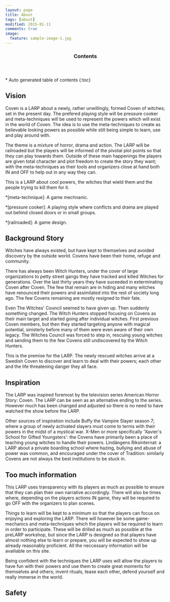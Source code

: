 ```yaml
---
layout: page
title: About
tags: [about]
modified: 2015-01-11
comments: true
image:
  feature: sample-image-1.jpg
---
```


<section id="table-of-contents" class="toc">
  <header>
    <h3>Contents</h3>
  </header>
<div id="drawer" markdown="1">
*  Auto generated table of contents
{:toc}
</div>
</section><!-- /#table-of-contents -->

## Vision

Coven is a LARP about a newly, rather unwillingly, formed Coven of witches; set in the present day. The prefered playing style will be pressure cooker and meta-techniques will be used to represent the powers which will exist in the world of Coven. The idea is to use the meta-techniques to create as believable looking powers as possible while still being simple to learn, use and play around with. 

The theme is a mixture of horror, drama and action. The LARP will be railroaded but the players will be informed of the pivotal plot points so that they can play towards them. Outside of these main happenings the players are given total character and plot freedom to create the story they want; with the meta-techniques as their tools and organizers close at hand both IN and OFF to help out in any way they can.

This is a LARP about cool powers, the witches that wield them and the people trying to kill them for it.

*[meta-technique]: A game mechnanic.

*[pressure cooker]: A playing style where conflicts and drama are played out behind closed doors or in small groups.

*[railroaded]: A game design.

## Background Story

Witches have always existed, but have kept to themselves and avoided discovery by the outside world. Covens have been their home, refuge and community. 

There has always been Witch Hunters, under the cover of large organizations to petty street gangs they have tracked and killed Witches for generations. Over the last thirty years they have suceeded in exterminating Coven after Coven. The few that remain are in hiding and many witches have renounced their powers and assimilated into the rest of society long ago. The few Covens remaining are mostly resigned to their fate.

Even The Witches' Council seemed to have given up. Then suddenly something changed. The Witch Hunters stopped focusing on Covens as their main target and started going after individual witches. First previous Coven members, but then they started targeting anyone with magical potential, sinisterly before many of them were even aware of their own legacy. The Witches Council was forced to step in, rescuing young witches and sending them to the few Covens still undiscovered by the Witch Hunters. 

This is the premise for the LARP. The newly rescued witches arrive at a Swedish Coven to discover and learn to deal with their powers; each other and the life threatening danger they all face.

## Inspiration

The LARP was inspired foremost by the television series American Horror Story: Coven. The LARP can be seen as an alternative ending to the series. However much has been changed and adjusted so there is no need to have watched the show before the LARP.

Other sources of inspiration include Buffy the Vampire Slayer season 7; where a group of newly activated slayers must come to terms with their powers in the midst of a mystical war. X-Men or more specifically 'Xavier's School for Gifted Youngsters': the Covens have primarily been a place of teaching young witches to handle their powers. Lindängens Riksinternat: a LARP about a private boarding school where hazing, bullying and abuse of power was common, and encouraged under the cover of Tradition: similarly Covens are not always the best institutions to be stuck in.

## Too much information

This LARP uses transparency with its players as much as possible to ensure that they can plan their own narrative accordingly. There will also be times where, depending on the players actions IN game, they will be required to go OFF with the organizers to plan scenes.

Things to learn will be kept to a minimum so that the players can focus on enjoying and exploring the LARP. There will however be some game-mechanics and meta-techniques which the players will be required to learn in order to participate. These will be drilled as much as possible at the preLARP workshop, but since the LARP is designed so that players have almost nothing else to learn or prepare, you will be expected to show up already reasonably proficient. All the neccessary information will be availiable on this site.

Being confident with the techniques the LARP uses will allow the players to have fun with their powers and use them to create great moments for themselves and others; invent rituals, tease each other, defend yourself and really immerse in the world.

## Safety
